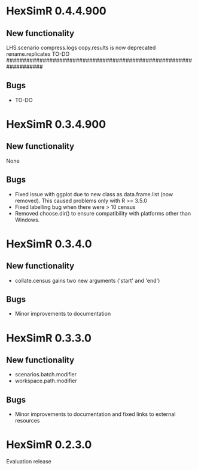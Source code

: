 # HexSimR 0.4.4.900
## New functionality
LHS.scenario
compress.logs
copy.results is now deprecated
rename.replicates
TO-DO ###################################################################

## Bugs
  *  TO-DO

# HexSimR 0.3.4.900
## New functionality
None

## Bugs
  *  Fixed issue with ggplot due to new class as.data.frame.list (now removed). 
This caused problems only with R >= 3.5.0
  *  Fixed labelling bug when there were > 10 census
  *  Removed choose.dir() to ensure compatibility with platforms other than Windows.

# HexSimR 0.3.4.0
## New functionality
  *  collate.census gains two new arguments ('start' and 'end')
  
## Bugs
  *  Minor improvements to documentation
  
# HexSimR 0.3.3.0
## New functionality
  *  scenarios.batch.modifier
  *  workspace.path.modifier
  
## Bugs
  *  Minor improvements to documentation and fixed links to external resources
  
# HexSimR 0.2.3.0 
Evaluation release